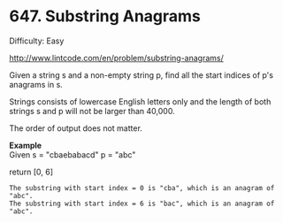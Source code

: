 # 647. Substring Anagrams

Difficulty: Easy

http://www.lintcode.com/en/problem/substring-anagrams/

Given a string s and a non-empty string p, find all the start indices of p's anagrams in s.

Strings consists of lowercase English letters only and the length of both strings s and p will not be larger than 40,000.

The order of output does not matter.

**Example**  
Given s = "cbaebabacd" p = "abc"

return [0, 6]
```
The substring with start index = 0 is "cba", which is an anagram of "abc".
The substring with start index = 6 is "bac", which is an anagram of "abc".
```
